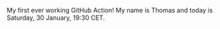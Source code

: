 My first ever working GitHub Action!
My name is Thomas and today is Saturday, 30 January, 19:30 CET. 

